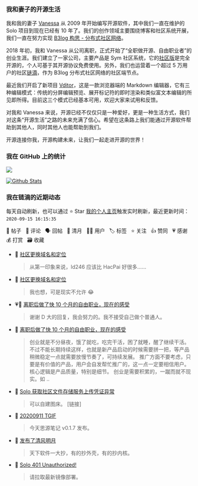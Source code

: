 ### 我和妻子的开源生活

我和我的妻子 [Vanessa](https://github.com/Vanessa219) 从 2009 年开始编写开源软件，其中我们一直在维护的 Solo 项目到现在已经有 10 年了。我们的创作领域主要围绕博客和社区系统开展，我们一直在努力实现 [B3log 构思 - 分布式社区网络](https://hacpai.com/article/1546941897596)。

2018 年初，我和 Vanessa 从公司离职，正式开始了“全职做开源、自由职业者”的创业生涯。我们建立了一家公司，主要产品是 Sym 社区系统，它的[社区版](https://github.com/88250/symphony)是完全开源的，个人可基于其开源协议免费使用。另外，我们也运营着一个超过 5 万用户的社区[链滴](https://hacpai.com)，作为 B3log 分布式社区网络的社区端节点。

最近我们开启了新项目 [Vditor](https://github.com/Vanessa219/vditor)，这是一款浏览器端的 Markdown 编辑器，它有三种编辑模式：传统的分屏编辑预览、展开标记符的即时渲染和类似富文本编辑的所见即所得。目前这三个模式已经基本可用，欢迎大家来试用和反馈。

对我和 Vanessa 来说，开源已经不仅仅只是一种爱好，更是一种生活方式，我们对这条“开源生活”之路的未来充满了信心。希望在这条路上我们能通过开源软件帮助到其他人，同时其他人也能帮助到我们。

开源连接你我，开源构建未来，让我们一起走进开源的世界！

### 我在 GitHub 上的统计

<a title="Hits" target="_blank" href="https://github.com/88250/88250"><img src="https://hits.b3log.org/88250/88250.svg"></a>

[![Github Stats](https://github-readme-stats.vercel.app/api?username=88250&show_icons=true)](https://github.com/88250)

<!--events start -->

### 我在链滴的近期动态

每天自动刷新，也可以通过 ⭐️ Star [我的个人主页](https://github.com/88250/88250)触发实时刷新，最近更新时间：`2020-09-15 16:15:35`

📝 帖子 &nbsp; 💬 评论 &nbsp; 🗣 回帖 &nbsp; 🌙 清月 &nbsp; 👨‍💻 用户 &nbsp; 🏷️ 标签 &nbsp; ⭐️ 关注 &nbsp; 👍 赞同 &nbsp; 💗 感谢 &nbsp; 💰 打赏 &nbsp; 🗃 收藏

* 💬 [社区更换域名和定位](https://ld246.com/article/1599662780208/comment/1600138913586#comments)

  > 从第一印象来说，ld246 应该比 HacPai 好很多……
* 💬 [社区更换域名和定位](https://ld246.com/article/1599662780208/comment/1600069723181#comments)

  > 我也想，可是现实不允许 😂
* 💗💬 [离职后做了快 10 个月的自由职业，现在的感受](https://ld246.com/article/1599823025439/comment/1599903118073#comments)

  > 谢谢 D 大的回复，我会努力的。我不接受自己做个普通人。
* 💬 [离职后做了快 10 个月的自由职业，现在的感受](https://ld246.com/article/1599823025439/comment/1599834721844#comments)

  > 创业就是不分昼夜，饿了就吃，吃完干活，困了就睡，醒了继续干活。不过不能长期持续这样，也就是新产品启动的时候需要拼一把，等产品稍微稳定一点就需要放慢节奏了，可持续发展。 推广方面不要考虑，只要是有价值的产品，用户会自发帮忙推广的，这一点一定要相信用户。核心逻辑是产品质量，特别是细节。 创业是需要积累的，一蹴而就不现实。如 ..
* 💬 [Solo 获取社区文件存储服务上传凭证异常](https://ld246.com/article/1599817118353/comment/1599829819918#comments)

  > 可以自建图床。 [链接]
* 💬 [20200911 TGIF](https://ld246.com/article/1599795386235/comment/1599829689677#comments)

  > 今天思源笔记 v0.1.7 发布。
* 🌙 [发布了清风明月](https://ld246.com/member/88250/breezemoons/1599760256308)

  > 天下软件一大抄，有的抄外壳，有的抄内核。
* 💬 [Solo 401 Unauthorized!](https://ld246.com/article/1599748455062/comment/1599759271930#comments)

  > 请拉取最新镜像部署。


<!--events end -->
